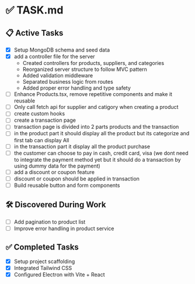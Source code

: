 # ✅ TASK.md

## 📋 Active Tasks
- [x] Setup MongoDB schema and seed data
- [x] add a controller file for the server
  - Created controllers for products, suppliers, and categories
  - Reorganized server structure to follow MVC pattern
  - Added validation middleware
  - Separated business logic from routes
  - Added proper error handling and type safety
- [ ] Enhance Products.tsx, remove repetitive components and make it reusable
- [ ] Only call fetch api for supplier and catigory when creating a product
- [ ] create custom hooks 
- [ ] create a transaction page
- [ ] transaction page is divided into 2 parts products and the transaction
- [ ] in the product part it should display all the product but its categorize and first tab can display All
- [ ] in the transaction part it display all the product purchase
- [ ] the customer can choose to pay in cash, credit card, visa (we dont need to integrate the payment method yet but it should do a transaction by using dummy data for the payment)
- [ ] add a discount or coupon feature 
- [ ] discount or coupon should be applied in transaction
- [ ] Build reusable button and form components

## 🛠 Discovered During Work
- [ ] Add pagination to product list
- [ ] Improve error handling in product service

## ✅ Completed Tasks
- [x] Setup project scaffolding
- [x] Integrated Tailwind CSS
- [x] Configured Electron with Vite + React
